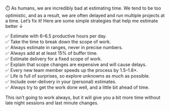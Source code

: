 ⏱️ As humans, we are incredibly bad at estimating time. We tend to be too optimistic, and as a result, we are often delayed and run multiple projects at a time. Let’s fix it\! Here are some simple strategies that help me estimate better ↓

✅ Estimate with 6–6.5 productive hours per day.  
✅ Take the time to break down the scope of work.  
✅ Always estimate in ranges, never in precise numbers.  
✅ Always add at at least 15% of buffer time.  
✅ Estimate delivery for a fixed scope of work.  
✅ Explain that scope changes are expensive and will cause delays.  
✅ Every new team member speeds up the process by 1.5–1.8×.  
✅ Life is full of surprises, so explore unknowns as much as possible.  
✅ Include over-delivery in your (personal) estimates.  
✅ Always try to get the work done well, and a little bit ahead of time.

This isn’t going to work always, but it will give you a bit more time without late night sessions and last minute changes.